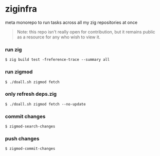 # ziginfra

meta monorepo to run tasks across all my zig repositories at once

> Note: this repo isn't really open for contribution, but it remains public as a resource for any who wish to view it.

### run zig

```
$ zig build test -freference-trace --summary all
```

### run zigmod

```
$ ./doall.sh zigmod fetch
```

### only refresh deps.zig

```
$ ./doall.sh zigmod fetch --no-update
```

### commit changes

```
$ zigmod-search-changes
```

### push changes

```
$ zigmod-commit-changes
```
